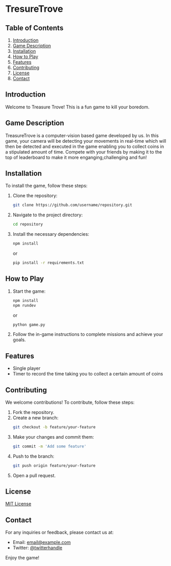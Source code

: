 # TresureTrove


## Table of Contents
1. [Introduction](#introduction)
2. [Game Description](#game-description)
3. [Installation](#installation)
4. [How to Play](#how-to-play)
5. [Features](#features)
6. [Contributing](#contributing)
7. [License](#license)
8. [Contact](#contact)

## Introduction
Welcome to Treasure Trove! This is a fun game to kill your boredom.

## Game Description
TreasureTrove is a computer-vision based game developed by us. In this game, your camera will be detecting your movements in real-time which will then be detected and executed in the game enabling you to collect coins in a stipulated amount of time. Compete with your friends by making it to the top of leaderboard to make it more enganging,challenging and fun!

## Installation
To install the game, follow these steps:

1. Clone the repository:
    ```sh
    git clone https://github.com/username/repository.git
    ```
2. Navigate to the project directory:
    ```sh
    cd repository
    ```
3. Install the necessary dependencies:
    ```sh
    npm install
    ```
    or 
    ```sh
    pip install -r requirements.txt
    ```

## How to Play
1. Start the game:
    ```sh
    npm install
    npm rundev
    ```
    or 
    ```sh
    python game.py
    ```

2. Follow the in-game instructions to complete missions and achieve your goals.

## Features
- Single player
- Timer to record the time taking you to collect a certain amount of coins

## Contributing
We welcome contributions! To contribute, follow these steps:

1. Fork the repository.
2. Create a new branch: 
    ```sh
    git checkout -b feature/your-feature
    ```
3. Make your changes and commit them:
    ```sh
    git commit -m 'Add some feature'
    ```
4. Push to the branch:
    ```sh
    git push origin feature/your-feature
    ```
5. Open a pull request.

## License
[MIT License](./LICENSE)

## Contact
For any inquiries or feedback, please contact us at:
- Email: [email@example.com](mailto:email@example.com)
- Twitter: [@twitterhandle](https://twitter.com/twitterhandle)

Enjoy the game!

